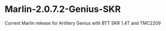 # Marlin-2.0.7.2-Genius-SKR
 Current Marlin release for Artillery Genius with BTT SKR 1.4T and TMC2209
